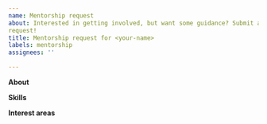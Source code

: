 ```yaml
---
name: Mentorship request
about: Interested in getting involved, but want some guidance? Submit a mentorship
request!
title: Mentorship request for <your-name>
labels: mentorship
assignees: ''

---
```


<!--
If you're new to the project, welcome!

In addition to filling out this mentorship request, consider joining the
#in-toto channel on the CNCF slack workspace and introducing yourself!
Link to sign up: https://slack.cncf.io/

-->

**About**
<!--Tell us a bit about yourself! How did you find the project?-->


**Skills**
<!--
Tell us a bit about your background: what skills you have, relevant prior
experience, etc. Don't copy-paste your entire resume -- this is not an
interview! We just need enough to get the ball rolling.
-->


**Interest areas**
<!--Are there any particular parts of the project you would like to contribute 
to?-->

